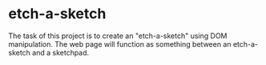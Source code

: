 # etch-a-sketch

The task of this project is to create an "etch-a-sketch" using DOM manipulation. The web page will function as something between an etch-a-sketch and a sketchpad.